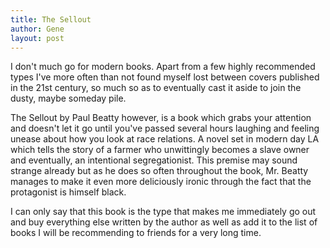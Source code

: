 ```yaml
---
title: The Sellout
author: Gene
layout: post
---
```


I don't much go for modern books. Apart from a few highly recommended types I've more often than not found myself lost between covers published in the 21st century, so much so as to eventually cast it aside to join the dusty, maybe someday pile.

The Sellout by Paul Beatty however, is a book which grabs your attention and doesn't let it go until you've passed several hours laughing and feeling unease about how you look at race relations. A novel set in modern day LA which tells the story of a farmer who unwittingly becomes a slave owner and eventually, an intentional segregationist. This premise may sound strange already but as he does so often throughout the book, Mr. Beatty manages to make it even more deliciously ironic through the fact that the protagonist is himself black.

I can only say that this book is the type that makes me immediately go out and buy everything else written by the author as well as add it to the list of books I will be recommending to friends for a very long time.
